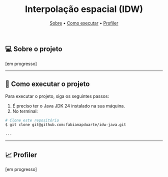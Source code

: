 <h1 align="center"> 
  Interpolação espacial (IDW)
</h1>

<p align="center">
  <a href="#-sobre-o-projeto">Sobre</a> •
  <a href="#-como-executar-o-projeto">Como executar</a> • 
  <a href="#-layout">Profiler</a>
</p>

<br>

## 💻 Sobre o projeto

[em progresso]

---

## 🚀 Como executar o projeto

Para executar o projeto, siga os seguintes passos:

1. É preciso ter o Java JDK 24 instalado na sua máquina.
2. No terminal:

```bash
# Clone este repositório
$ git clone git@github.com:fabianapduarte/idw-java.git

...
```

---

## 📈 Profiler

[em progresso]
